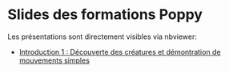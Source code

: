 # Slides des formations Poppy

Les présentations sont directement visibles via nbviewer:

* [Introduction 1 : Découverte des créatures et démontration de mouvements simples](http://nbviewer.ipython.org/format/slides/github/pierre-rouanet/formation-poppy/blob/master/Introduction.ipynb#/)
